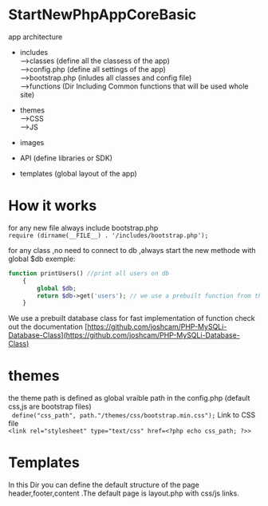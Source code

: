 # StartNewPhpAppCoreBasic
app architecture 
* includes  <br />-->classes (define all the classess of the app) <br />
          -->config.php (define all settings of the app) <br />
          -->bootstrap.php (inludes all classes and config file) <br />
	  -->functions (Dir Including Common functions that will be used whole site) <br />

* themes <br />-->CSS<br />
       -->JS <br/>
* images
* API (define libraries or SDK)
* templates (global layout of the app)


# How it works

for any new file always include bootstrap.php<br />
`require (dirname(__FILE__) . '/includes/bootstrap.php');`

for any class ,no need to connect to db ,always start the new methode with global $db
exemple: <br />
``` php
function printUsers() //print all users on db
	{
		global $db;
		return $db->get('users'); // we use a prebuilt function from the MysqlDB class check out the documentation
	}
```
We use a prebuilt database class for fast implementation of function check out the documentation 
[https://github.com/joshcam/PHP-MySQLi-Database-Class](https://github.com/joshcam/PHP-MySQLi-Database-Class)
# themes 
the theme path is defined as global vraible path in the config.php (default css,js are bootstrap files)<br />
``` define("css_path", path."/themes/css/bootstrap.min.css");```
Link to CSS file <br />
``` <link rel="stylesheet" type="text/css" href=<?php echo css_path; ?>> ```

# Templates
In this Dir you can define the default structure of the page 
header,footer,content .The default page is layout.php with css/js links.





       
